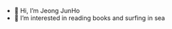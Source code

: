 - 👋 Hi, I’m Jeong JunHo
- 👀 I’m interested in reading books and surfing in sea

<!---
zunzuni/zunzuni is a ✨ special ✨ repository because its `README.md` (this file) appears on your GitHub profile.
You can click the Preview link to take a look at your changes.
--->

